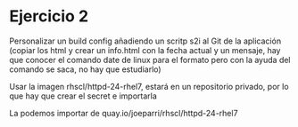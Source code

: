 # Ejercicio 2
Personalizar un build config añadiendo un scritp s2i al Git de la aplicación (copiar los html y crear un info.html con la fecha actual y un mensaje, hay que conocer el comando date de linux para el formato pero con la ayuda del comando se saca, no hay que estudiarlo)

Usar la imagen rhscl/httpd-24-rhel7, estará en un repositorio privado, por lo que hay que crear el secret e importarla

La podemos importar de quay.io/joeparri/rhscl/httpd-24-rhel7
